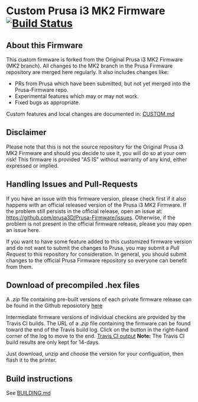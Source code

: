 # Custom Prusa i3 MK2 Firmware [![Build Status](https://travis-ci.org/thess/Prusa-Firmware.svg?branch=private-build2)](https://travis-ci.org/thess/Prusa-Firmware)

## About this Firmware

This custom firmware is forked from the Original Prusa i3 MK2 Firmware (MK2 branch). All changes to the MK2 branch in the Prusa Firmware repository are merged here regularly. It also includes changes like:

- PRs from Prusa which have been submitted, but not yet merged into the Prusa-Firmware repo.
- Experimental features which may or may not work.
- Fixed bugs as appropriate.

Custom features and local changes are documented in: [CUSTOM.md](https://github.com/thess/Prusa-Firmware/blob/private-build2/CUSTOM.md)
 

## Disclaimer

Please note that this is not the source repository for the Original Prusa i3 MK2 Firmware and should you decide to use it, you will do so at your own risk! This firmware is provided "AS IS" without warranty of any kind, either expressed or implied.


## Handling Issues and Pull-Requests

If you have an issue with this firmware version, please check first if it also happens with an official released version of the Prusa i3 MK2 Firmware. If the problem still persists in the official release, open an issue at: <a href="https://github.com/prusa3D/Prusa-Firmware/issues" target="_blank">https://github.com/prusa3D/Prusa-Firmware/issues</a>. Otherwise, if the problem is not present in the official firmware release, please you may open an issue here.

If you want to have some feature added to this customized firmware version and do not want to submit the changes to Prusa, you may submit a _Pull Request_ to this repository for consideration. In general, you should submit changes to the official Prusa Firmware repository so everyone can benefit from them.

## Download of precompiled .hex files

A _.zip_ file containing pre-built versions of each private firmware release can be found in the Github reposiotory [here](https://github.com/thess/Prusa-Firware/releases)

Intermediate firmware versions of individual checkins are provided by the Travis CI builds. The URL of a _.zip_ file containing the  firmware can be found toward the end of the Travis build log. Click on the button in the right-hand corner of the log to move to the end. [Travis CI output](https://travis-ci.org/thess/Prusa-Firmware) **Note:** The Travis CI build results are only kept for 14-days.


Just download, unzip and choose the version for your configuation, then flash it to the printer.


## Build instructions

See [BUILDING.md](https://github.com/thess/Prusa-Firmware/blob/private-build2/BUILDING.md)
